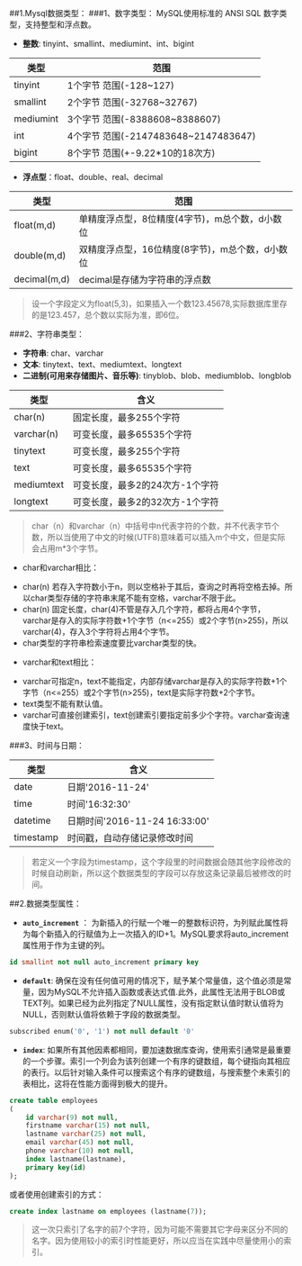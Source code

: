 ##1.Mysql数据类型：
###1、数字类型：
MySQL使用标准的 ANSI SQL 数字类型，支持整型和浮点数。

* __整数__: tinyint、smallint、mediumint、int、bigint

| 类型 | 范围 |
|------| -----|
| tinyint |  1个字节 范围(-128~127) |
| smallint | 2个字节 范围(-32768~32767) |
| mediumint | 3个字节 范围(-8388608~8388607)|
| int | 4个字节 范围(-2147483648~2147483647) |
| bigint | 8个字节 范围(+-9.22*10的18次方)  |

* __浮点型__：float、double、real、decimal

| 类型 | 范围 |
|------|-----|
| float(m,d) | 单精度浮点型，8位精度(4字节)，m总个数，d小数位 |
| double(m,d) | 双精度浮点型，16位精度(8字节)，m总个数，d小数位 |
| decimal(m,d) | decimal是存储为字符串的浮点数 |

> 设一个字段定义为float(5,3)，如果插入一个数123.45678,实际数据库里存的是123.457，总个数以实际为准，即6位。

###2、字符串类型：
* __字符串__: char、varchar
* __文本__: tinytext、text、mediumtext、longtext
* __二进制(可用来存储图片、音乐等)__: tinyblob、blob、mediumblob、longblob

| 类型 | 含义 |
|------|------|
| char(n) | 固定长度，最多255个字符 |
| varchar(n) | 可变长度，最多65535个字符 |
| tinytext | 可变长度，最多255个字符 |
| text | 可变长度，最多65535个字符 |
| mediumtext | 可变长度，最多2的24次方-1个字符 |
| longtext | 可变长度，最多2的32次方-1个字符 |

> char（n）和varchar（n）中括号中n代表字符的个数，并不代表字节个数，所以当使用了中文的时候(UTF8)意味着可以插入m个中文，但是实际会占用m*3个字节。

* char和varchar相比：
 + char(n) 若存入字符数小于n，则以空格补于其后，查询之时再将空格去掉。所以char类型存储的字符串末尾不能有空格，varchar不限于此。
 + char(n) 固定长度，char(4)不管是存入几个字符，都将占用4个字节，varchar是存入的实际字符数+1个字节（n<=255）或2个字节(n>255)，所以varchar(4)，存入3个字符将占用4个字节。
 + char类型的字符串检索速度要比varchar类型的快。
 
* varchar和text相比：
 + varchar可指定n，text不能指定，内部存储varchar是存入的实际字符数+1个字节（n<=255）或2个字节(n>255)，text是实际字符数+2个字节。
 + text类型不能有默认值。
 + varchar可直接创建索引，text创建索引要指定前多少个字符。varchar查询速度快于text。

###3、时间与日期：

| 类型 | 含义 |
|------|------|
| date | 日期'2016-11-24' |
| time | 时间'16:32:30'   |
| datetime | 日期时间'2016-11-24 16:33:00' |
| timestamp | 时间戳，自动存储记录修改时间 |

> 若定义一个字段为timestamp，这个字段里的时间数据会随其他字段修改的时候自动刷新，所以这个数据类型的字段可以存放这条记录最后被修改的时间。


##2.数据类型属性：
* **`auto_increment`** ：
 为新插入的行赋一个唯一的整数标识符，为列赋此属性将为每个新插入的行赋值为上一次插入的ID+1。MySQL要求将auto_increment属性用于作为主键的列。
 ```sql
 id smallint not null auto_increment primary key
 ```
 
* **`default`**:
 确保在没有任何值可用的情况下，赋予某个常量值，这个值必须是常量，因为MySQL不允许插入函数或表达式值.此外，此属性无法用于BLOB或TEXT列。如果已经为此列指定了NULL属性，没有指定默认值时默认值将为NULL，否则默认值将依赖于字段的数据类型。
 ```sql
 subscribed enum('0', '1') not null default '0'
 ```
* __`index`__:
 如果所有其他因素都相同，要加速数据库查询，使用索引通常是最重要的一个步骤。索引一个列会为该列创建一个有序的键数组，每个键指向其相应的表行。以后针对输入条件可以搜索这个有序的键数组，与搜索整个未索引的表相比，这将在性能方面得到极大的提升。
 ```sql
 create table employees
 (
     id varchar(9) not null,
     firstname varchar(15) not null,
     lastname varchar(25) not null,
     email varchar(45) not null,
     phone varchar(10) not null,
     index lastname(lastname),
     primary key(id)
 );
 ```
 或者使用创建索引的方式：
 ```sql
 create index lastname on employees (lastname(7));
 ```
 > 这一次只索引了名字的前7个字符，因为可能不需要其它字母来区分不同的名字。因为使用较小的索引时性能更好，所以应当在实践中尽量使用小的索引。

